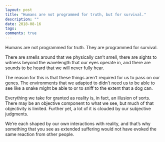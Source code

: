 ```yaml
---
layout: post
title: "Humans are not programmed for truth, but for survival."
description: ""
date: 2018-08-16
tags: 
comments: true
---
```


Humans are not programmed for truth. They are programmed for survival.

There are smells around that we physically can’t smell, there are sights to witness beyond the wavelength that our eyes operate in, and there are sounds to be heard that we will never fully hear.

The reason for this is that these things aren’t required for us to pass on our genes. The environments that we adapted to didn’t need us to be able to see like a snake might be able to or to sniff to the extent that a dog can.

Everything we take for granted as reality is, in fact, an illusion of sorts. There may be an objective component to what we see, but much of that objectivity is limited. Further yet, a lot of it is clouded by our subjective judgments.

We’re each shaped by our own interactions with reality, and that’s why something that you see as extended suffering would not have evoked the same reaction from other people.

